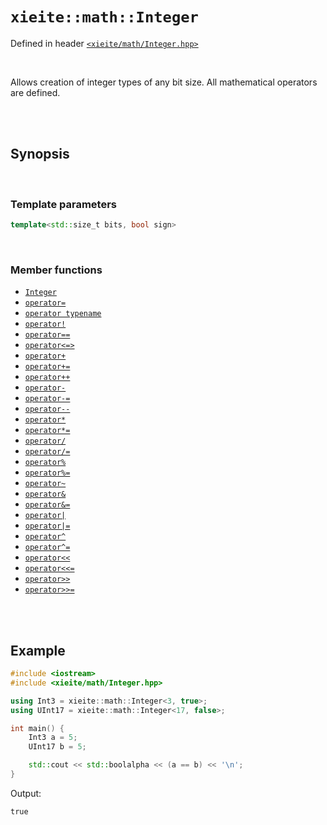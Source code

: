 # `xieite::math::Integer`
Defined in header [`<xieite/math/Integer.hpp>`](https://github.com/Eczbek/xieite/tree/main/include/xieite/math/Integer.hpp)

<br/>

Allows creation of integer types of any bit size. All mathematical operators are defined.

<br/><br/>

## Synopsis

<br/>

### Template parameters
```cpp
template<std::size_t bits, bool sign>
```

<br/>

### Member functions
- [`Integer`](https://github.com/Eczbek/xieite/tree/main/docs/math/Integer/constructor.md)
- [`operator=`](https://github.com/Eczbek/xieite/tree/main/docs/math/Integer/operatorAssign.md)
- [`operator typename`](https://github.com/Eczbek/xieite/tree/main/docs/math/Integer/operatorCast.md)
- [`operator!`](https://github.com/Eczbek/xieite/tree/main/docs/math/Integer/operatorNot.md)
- [`operator==`](https://github.com/Eczbek/xieite/tree/main/docs/math/Integer/operatorEquals.md)
- [`operator<=>`](https://github.com/Eczbek/xieite/tree/main/docs/math/Integer/operatorSpaceship.md)
- [`operator+`](https://github.com/Eczbek/xieite/tree/main/docs/math/Integer/operatorAdd.md)
- [`operator+=`](https://github.com/Eczbek/xieite/tree/main/docs/math/Integer/operatorAddAssign.md)
- [`operator++`](https://github.com/Eczbek/xieite/tree/main/docs/math/Integer/operatorIncrement.md)
- [`operator-`](https://github.com/Eczbek/xieite/tree/main/docs/math/Integer/operatorSubtract.md)
- [`operator-=`](https://github.com/Eczbek/xieite/tree/main/docs/math/Integer/operatorSubtractAssign.md)
- [`operator--`](https://github.com/Eczbek/xieite/tree/main/docs/math/Integer/operatorDecrement.md)
- [`operator*`](https://github.com/Eczbek/xieite/tree/main/docs/math/Integer/operatorMultiply.md)
- [`operator*=`](https://github.com/Eczbek/xieite/tree/main/docs/math/Integer/operatorMultiplyAssign.md)
- [`operator/`](https://github.com/Eczbek/xieite/tree/main/docs/math/Integer/operatorDivide.md)
- [`operator/=`](https://github.com/Eczbek/xieite/tree/main/docs/math/Integer/operatorDivideAssign.md)
- [`operator%`](https://github.com/Eczbek/xieite/tree/main/docs/math/Integer/operatorModulo.md)
- [`operator%=`](https://github.com/Eczbek/xieite/tree/main/docs/math/Integer/operatorModuloAssign.md)
- [`operator~`](https://github.com/Eczbek/xieite/tree/main/docs/math/Integer/operatorBitwiseNot.md)
- [`operator&`](https://github.com/Eczbek/xieite/tree/main/docs/math/Integer/operatorBitwiseAnd.md)
- [`operator&=`](https://github.com/Eczbek/xieite/tree/main/docs/math/Integer/operatorBitwiseNotAssign.md)
- [`operator|`](https://github.com/Eczbek/xieite/tree/main/docs/math/Integer/operatorBitwiseOr.md)
- [`operator|=`](https://github.com/Eczbek/xieite/tree/main/docs/math/Integer/operatorBitwiseOrAssign.md)
- [`operator^`](https://github.com/Eczbek/xieite/tree/main/docs/math/Integer/operatorBitwiseXor.md)
- [`operator^=`](https://github.com/Eczbek/xieite/tree/main/docs/math/Integer/operatorBitwiseXorAssign.md)
- [`operator<<`](https://github.com/Eczbek/xieite/tree/main/docs/math/Integer/operatorBitwiseShiftLeft.md)
- [`operator<<=`](https://github.com/Eczbek/xieite/tree/main/docs/math/Integer/operatorBitwiseShiftLeftAssign.md)
- [`operator>>`](https://github.com/Eczbek/xieite/tree/main/docs/math/Integer/operatorBitwiseShiftRight.md)
- [`operator>>=`](https://github.com/Eczbek/xieite/tree/main/docs/math/Integer/operatorBitwiseShiftRightAssign.md)

<br/><br/>

## Example
```cpp
#include <iostream>
#include <xieite/math/Integer.hpp>

using Int3 = xieite::math::Integer<3, true>;
using UInt17 = xieite::math::Integer<17, false>;

int main() {
	Int3 a = 5;
	UInt17 b = 5;

	std::cout << std::boolalpha << (a == b) << '\n';
}
```
Output:
```
true
```
